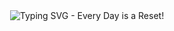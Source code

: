 <div align="center">
  <img 
    src="https://readme-typing-svg.herokuapp.com?font=Fira+Code&size=24&duration=3000&pause=100000&color=00FFFF&center=true&vCenter=true&width=600&lines=Every+Day+is+a+Reset" 
    alt="Typing SVG - Every Day is a Reset!"
  />
</div>
